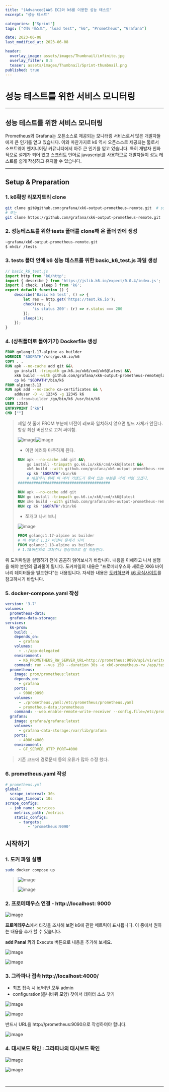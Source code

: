 ```yaml
---
title: "(Advanced)AWS EC2와 k6를 이용한 성능 테스트"
excerpt: "성능 테스트"

categories: ["Sprint"]
tags: ["성능 테스트", "load test", "k6", "Prometheus", "Grafana"]

date: 2023-06-08
last_modified_at: 2023-06-08

header:
  overlay_image: assets/images/Thumbnail/infinite.jpg
  overlay_filter: 0.5 
  teaser: assets/images/Thumbnail/Sprint-thumbnail.png
published: true
---
```


# 성능 테스트를 위한 서비스 모니터링

---

## 성능 테스트를 위한 서비스 모니터링

 Prometheus와 Grafana는 오픈소스로 제공되는 모니터링 서비스로서 많은 개발자들에게 큰 인기를 얻고 있습니다. 이와 마찬가지로 k6 역시 오픈소스로 제공되는 툴로서 소프트웨어 엔지니어링 커뮤니티에서 아주 큰 인기를 얻고 있습니다. 특히 개발자 친화적으로 설계가 되어 있고 스크립트 언어로 javascript를 사용하므로 개발자들이 성능 테스르를 쉽게 작성하고 유지할 수 있습니다. 

---

## Setup & Preparation

### 1. k6확장 리포지토리 clone

```bash
git clone git@github.com:grafana/xk6-output-prometheus-remote.git  # ssh 접속
# 또는
git clone https://github.com/grafana/xk6-output-prometheus-remote.git  # HTTPS 접속
```

### 2. 성능테스트를 위한 tests 폴더를 clone해 온 폴더 안에 생성

```bash
~grafana/xk6-output-prometheus-remote.git 
$ mkdir /tests
```

### 3. tests 폴더 안에 k6 성능 테스트를 위한 basic_k6_test.js 파일 생성

```javascript
// basic_k6_test.js
import http from 'k6/http';
import { describe } from 'https://jslib.k6.io/expect/0.0.4/index.js';
import { check, sleep } from 'k6';
export default function () {
    describe('Basic k6 test', () => {
        let res = http.get('https://test.k6.io');
        check(res, {
            'is status 200': (r) => r.status === 200
        });
        sleep(1);
    });
}
```

### 4. (상위폴더로 돌아가기) Dockerfile 생성

```dockerfile
FROM golang:1.17-alpine as builder
WORKDIR "$GOPATH"/src/go.k6.io/k6
COPY . .
RUN apk --no-cache add git &&\
    go install -trimpath go.k6.io/xk6/cmd/xk6@latest &&\
    xk6 build --with github.com/grafana/xk6-output-prometheus-remote@latest &&\
    cp k6 "$GOPATH"/bin/k6
FROM alpine:3.13
RUN apk add --no-cache ca-certificates && \
    adduser -D -u 12345 -g 12345 k6
COPY --from=builder /go/bin/k6 /usr/bin/k6
USER 12345
ENTRYPOINT ["k6"]
CMD [""]
```

> 제일 첫 줄에 FROM 부분에 버전이 레포와 일치하지 않으면 빌드 자체가 안된다. 항상 최신 버전으로 고쳐 써야함.
>
> ![image](https://github.com/pomottoro/comments/assets/58872932/e00f3078-fd67-4ec8-93dc-b5cd3ebdd389)![image](https://github.com/pomottoro/comments/assets/58872932/67dd31a9-4a56-43c5-8d4f-c5f7cc793a7a)
>
> - 이런 에러와 마주하게 된다.
>
> ``` dockerfile
> RUN apk --no-cache add git &&\
>     go install -trimpath go.k6.io/xk6/cmd/xk6@latest &&\
>     xk6 build --with github.com/grafana/xk6-output-prometheus-remote@latest &&\
>     cp k6 "$GOPATH"/bin/k6
>     # 해결하기 위해 이 여러 커맨드가 묶여 있는 부분을 아래 처럼 쪼갰다.
> #########################################
> 
> RUN apk --no-cache add git
> RUN go install -trimpath go.k6.io/xk6/cmd/xk6@latest
> RUN xk6 build --with github.com/grafana/xk6-output-prometheus-remote@latest
> RUN cp k6 "$GOPATH"/bin/k6
> ```
>
> - 쪼개고 나서 보니
>
> ![image](https://github.com/pomottoro/comments/assets/58872932/bb75baa5-5dc7-4cb1-b45f-3738c79c93ec)
>
> ``` dockerfile
> FROM golang:1.17-alpine as builder
> # 이 부분의 1.17 버전이 문제가 되어
> FROM golang:1.18-alpine as builder
> # 1.18버전으로 고쳐주니 정상적으로 잘 작동한다.
> ```
>
> 

위 도커파일을 실행하기 전에 꼼꼼히 읽어보시기 바랍니다. 내용을 이해하고 나서 실행을 해야 본인의 결과물이 됩니다. 도커파일의 내용은 "프로메테우스와 새로운 XK6 바이너리 데이터들을 빌드한다"는 내용입니다. 자세한 내용은 [도커허브](https://docs.docker.com/engine/reference/builder/)와 [k6 공식사이트](https://k6.io/docs/extensions/#xk6-makes-custom-binaries)를 참고하시기 바랍니다.

### 5. docker-compose.yaml 작성

```yaml
version: '3.7'
volumes:
  prometheus-data:
  grafana-data-storage:
services:
  k6-prom:
    build: .
    depends_on:
      - grafana
    volumes:
      - .:/app:delegated
    environment:
      - K6_PROMETHEUS_RW_SERVER_URL=http://prometheus:9090/api/v1/write
    command: run --vus 150 --duration 30s -o xk6-prometheus-rw /app/tests/basic_k6_test.js
  prometheus:
    image: prom/prometheus:latest
    depends_on:
      - grafana
    ports:
      - 9000:9090
    volumes:
      - ./prometheus.yaml:/etc/prometheus/prometheus.yaml
      - prometheus-data:/prometheus
    command: --web.enable-remote-write-receiver --config.file=/etc/prometheus/prometheus.yaml
  grafana:
    image: grafana/grafana:latest
    volumes:
      - grafana-data-storage:/var/lib/grafana
    ports:
      - 4000:4000
    environment:
      - GF_SERVER_HTTP_PORT=4000
```

> 기존 코드에 경로문제 등의 오류가 많아 수정 했다.

### 6. prometheus.yaml 작성

```yaml
# prometheus.yml
global:
  scrape_interval: 30s
  scrape_timeout: 10s
scrape_configs:
  - job_name: services
    metrics_path: /metrics
    static_configs:
      - targets:
          - 'prometheus:9090'
```

## 시작하기

### 1. 도커 파일 실행

```bash
sudo docker compose up
```

> ![image](https://github.com/pomottoro/comments/assets/58872932/4255f720-d68c-48dd-b554-9902d76cc12c)
>
> ![image](https://github.com/pomottoro/comments/assets/58872932/685dd696-3875-4a38-ba0e-2b0bd21bc7e2)

### 2. 프로메테우스 연결 - http://localhost: 9000 

![image](https://github.com/pomottoro/comments/assets/58872932/81853411-57cf-46ac-bd77-38359f1b4f9e)

**프로메테우스**에서 타깃을 조사해 보면 k6에 관한 메트릭이 표시됩니다. 이 중에서 원하는 내용을 추가 할 수 있습니다.

**add Panal 키**와 Execute 버튼으로 내용을 추가해 보세요. 

![image](https://github.com/pomottoro/comments/assets/58872932/0061d22b-1c13-47b4-a638-631269b3939b)

![image](https://github.com/pomottoro/comments/assets/58872932/21a4af89-e982-4ab5-b2bb-50f8a055bdc8)

### 3. 그라파나 접속 http://localhost:4000/

- 최초 접속 시 id/비번 모두 admin
- configuration(톱니바퀴 모양) 찾아서 데이터 소스 찾기

![image](https://github.com/pomottoro/comments/assets/58872932/0752c8ce-c10b-45ee-b6f2-5eb5d5e222bd)

![image](https://github.com/pomottoro/comments/assets/58872932/ec51be71-a84a-4918-b105-51da0d5ba4aa) 

반드시 URL을 http://prometheus:9090으로 작성하여야 합니다. 

![image](https://github.com/pomottoro/comments/assets/58872932/a3a6a5c8-55c3-4d2e-b617-d2a30e75ab09)

### 4. 대시보드 확인 : 그라파나의 대시보드 확인

![image](https://github.com/pomottoro/comments/assets/58872932/c9e7763e-b5a2-4013-9072-6407dfac3b93)

![image](https://github.com/pomottoro/comments/assets/58872932/de7caaa8-152a-4e5f-a52f-f5dbf9e6abbc)

<br>

---

<br>